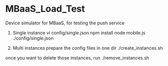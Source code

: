 MBaaS_Load_Test
===============

Device simulator for MBaaS, for testing the push service

1. Single instance
vi config/single.json
npm install
node mobile.js ./config/single.json

2. Multi instances
prepare the config files in one dir
./create_instances.sh <your config file dir>

once you want to delete those instances, run ./remove_instances.sh
